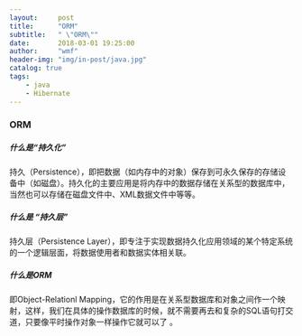```yaml
---
layout:     post
title:      "ORM"
subtitle:   " \"ORM\""
date:       2018-03-01 19:25:00
author:     "wmf"
header-img: "img/in-post/java.jpg"
catalog: true
tags:
    - java
    - Hibernate
---
```

### ORM
##### 什么是“持久化” 
持久（Persistence），即把数据（如内存中的对象）保存到可永久保存的存储设备中（如磁盘）。持久化的主要应用是将内存中的数据存储在关系型的数据库中，当然也可以存储在磁盘文件中、XML数据文件中等等。

##### 什么是 “持久层” 
持久层（Persistence Layer），即专注于实现数据持久化应用领域的某个特定系统的一个逻辑层面，将数据使用者和数据实体相关联。
##### 什么是ORM
即Object-Relationl Mapping，它的作用是在关系型数据库和对象之间作一个映射，这样，我们在具体的操作数据库的时候，就不需要再去和复杂的SQL语句打交道，只要像平时操作对象一样操作它就可以了 。







